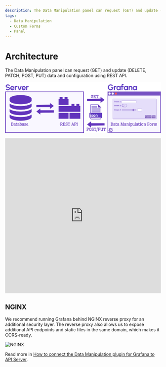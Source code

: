 ```yaml
---
description: The Data Manipulation panel can request (GET) and update (POST/PUT) data and configuration using REST API.
tags:
  - Data Manipulation
  - Custom Forms
  - Panel
---
```


# Architecture

The Data Manipulation panel can request (GET) and update (DELETE, PATCH, POST, PUT) data and configuration using REST API.

![API](img/form-api.png)

<iframe width="100%" height="500" src="https://www.youtube.com/embed/SHN2S-dRIEM" title="How to Manipulate Data using Grafana dashboard | API Node.js Server and Deno Deploy Project" frameBorder="0" allow="accelerometer; autoplay; clipboard-write; encrypted-media; gyroscope; picture-in-picture" allowFullScreen></iframe>

## NGINX

We recommend running Grafana behind NGINX reverse proxy for an additional security layer. The reverse proxy also allows us to expose additional API endpoints and static files in the same domain, which makes it CORS-ready.

![NGINX](https://raw.githubusercontent.com/volkovlabs/volkovlabs-form-panel/main/img/form-nginx-api.png)

Read more in [How to connect the Data Manipulation plugin for Grafana to API Server](/blog/how-to-connect-the-data-manipulation-plugin-for-grafana-to-api-server-1abe5f60c904).
